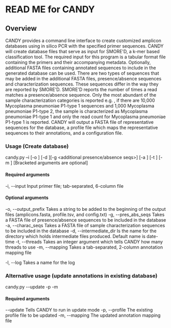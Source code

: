 # READ ME for CANDY
## Overview 

CANDY provides a command line interface to create customized amplicon databases using in silico PCR with the specified primer sequences. CANDY will create database files that serve as input for SMORE'D, a k-mer based classification tool. The required input for this program is a tabular format file containing the primers and their accompanying metadata. Optionally, additional FASTA files containing annotated sequences to include in the generated database can be used. There are two types of sequences that may be added in the additional FASTA files, presence/absence sequences and characterization sequences. These sequences differ in the way they are reported by SMORE'D. SMORE'D reports the number of times a read matches a presence/absence sequence. Only the most abundant of the sample characterization categories is reported e.g. , if there are 10,000 Mycoplasma pneumoniae P1-type 1 sequences and 1,000 Mycoplasma pneumoniae P1-type 2, the sample is characterized as Mycoplasma pneumoniae P1-type 1 and only the read count for Mycoplasma pneumoniae P1-type 1 is reported.   CANDY will output a FASTA file of representative sequences for the database, a profile file which maps the representative sequences to their annotations, and a configuration file. 

### Usage (Create database)

candy.py –i <primer table> [-o <prefix for output files>] [-d <directory for intermediate files>][-g <additional presence/absence seqs>] [-a <additional characterization seqs>]  [-t <num threads>] [-m <mapping file>]
[Bracketed arguments are optional]

#### Required arguments
   -i, --input              Input primer file; tab-separated, 6-column file  

#### Optional arguments
-o, --output_prefix      Takes a string to be added to the beginning of the output files (amplicons.fasta, profile.tsv, and config.txt)
-g, --pres_abs_seqs      Takes a FASTA file of presence/absence sequences to be included in the database
-a, --charac_seqs        Takes a FASTA file of sample characterization sequences to be included in the database
-d, --intermediate_dir   Is the name for the directory which holds intermediate files produced. Default name is date-time
-t, --threads            Takes an integer argument which tells CANDY how many threads to use
-m, --mapping            Takes a tab-separated, 2-column annotation mapping file

-l, --log                Takes a name for the log


### Alternative usage (update annotations in existing database)

candy.py --update -p <profile file> -m <mapping file>

#### Required arguments
  
--update			Tells CANDY to run in update mode
-p, --profile		The existing profile file to be updated
-m, --mapping 		The updated annotation mapping file 

